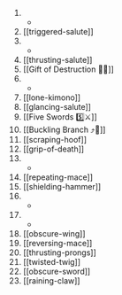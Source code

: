 1. -
2. [[triggered-salute]]
3. -
4. [[thrusting-salute]]
5. [[Gift of Destruction 🎁💥]]
6. -
7. [[lone-kimono]]
8. [[glancing-salute]]
9. [[Five Swords 5️⃣⚔️]]
10. [[Buckling Branch ⤴️🌳]]
11. [[scraping-hoof]]
12. [[grip-of-death]]
13. -
14. [[repeating-mace]]
15. [[shielding-hammer]]
16. -
17. -
18. [[obscure-wing]]
19. [[reversing-mace]]
20. [[thrusting-prongs]]
21. [[twisted-twig]]
22. [[obscure-sword]]
23. [[raining-claw]]
